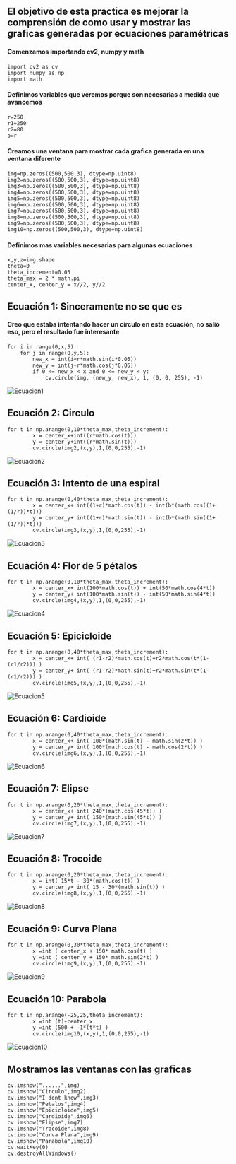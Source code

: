 ## El objetivo de esta practica es mejorar la comprensión de como usar y mostrar las graficas generadas por ecuaciones paramétricas

#### Comenzamos importando cv2, numpy y math
~~~
import cv2 as cv
import numpy as np
import math
~~~

#### Definimos variables que veremos porque son necesarias  a medida que avancemos
~~~
r=250
r1=250
r2=80
b=r
~~~

#### Creamos una ventana para mostrar cada grafica generada en una ventana diferente
~~~
img=np.zeros((500,500,3), dtype=np.uint8)
img2=np.zeros((500,500,3), dtype=np.uint8)
img3=np.zeros((500,500,3), dtype=np.uint8)
img4=np.zeros((500,500,3), dtype=np.uint8)
img5=np.zeros((500,500,3), dtype=np.uint8)
img6=np.zeros((500,500,3), dtype=np.uint8)
img7=np.zeros((500,500,3), dtype=np.uint8)
img8=np.zeros((500,500,3), dtype=np.uint8)
img9=np.zeros((500,500,3), dtype=np.uint8)
img10=np.zeros((500,500,3), dtype=np.uint8)
~~~

#### Definimos mas variables necesarias para algunas ecuaciones
~~~
x,y,z=img.shape
theta=0
theta_increment=0.05
theta_max = 2 * math.pi
center_x, center_y = x//2, y//2
~~~

## Ecuación 1: Sinceramente no se que es
#### Creo que estaba intentando hacer un circulo en esta ecuación, no salió eso, pero el resultado fue interesante
~~~
for i in range(0,x,5):
    for j in range(0,y,5):
        new_x = int(i+r*math.sin(i*0.05))
        new_y = int(j+r*math.cos(j*0.05))
        if 0 <= new_x < x and 0 <= new_y < y:
            cv.circle(img, (new_y, new_x), 1, (0, 0, 255), -1)
~~~
![Ecuacion1](Imagenes/ecuacion1.png)

## Ecuación 2: Circulo
~~~
for t in np.arange(0,10*theta_max,theta_increment):
        x = center_x+int((r*math.cos(t)))
        y = center_y+int((r*math.sin(t)))   
        cv.circle(img2,(x,y),1,(0,0,255),-1)
~~~
![Ecuacion2](Imagenes/ecuacion2.png)

## Ecuación 3: Intento de una espiral
~~~
for t in np.arange(0,40*theta_max,theta_increment):
        x = center_x+ int((1+r)*math.cos(t)) - int(b*(math.cos((1+(1/r))*t)))
        y = center_y+ int((1+r)*math.sin(t)) - int(b*(math.sin((1+(1/r))*t))) 
        cv.circle(img3,(x,y),1,(0,0,255),-1)
~~~
![Ecuacion3](Imagenes/ecuacion3.png)

## Ecuación 4: Flor de 5 pétalos	
~~~
for t in np.arange(0,10*theta_max,theta_increment):
        x = center_x+ int(100*math.cos(t)) + int(50*math.cos(4*t)) 
        y = center_y+ int(100*math.sin(t)) - int(50*math.sin(4*t)) 
        cv.circle(img4,(x,y),1,(0,0,255),-1)
~~~
![Ecuacion4](Imagenes/ecuacion4.png)

## Ecuación 5: Epicicloide
~~~
for t in np.arange(0,40*theta_max,theta_increment):
        x = center_x+ int( (r1-r2)*math.cos(t)+r2*math.cos(t*(1-(r1/r2))) ) 
        y = center_y+ int( (r1-r2)*math.sin(t)+r2*math.sin(t*(1-(r1/r2))) ) 
        cv.circle(img5,(x,y),1,(0,0,255),-1)
~~~
![Ecuacion5](Imagenes/ecuacion5.png)

## Ecuación 6: Cardioide
~~~
for t in np.arange(0,40*theta_max,theta_increment):
        x = center_x+ int( 100*(math.sin(t) - math.sin(2*t)) ) 
        y = center_y+ int( 100*(math.cos(t) - math.cos(2*t)) ) 
        cv.circle(img6,(x,y),1,(0,0,255),-1)
~~~
![Ecuacion6](Imagenes/ecuacion6.png)

## Ecuación 7: Elipse
~~~
for t in np.arange(0,20*theta_max,theta_increment):
        x = center_x+ int( 240*(math.cos(45*t)) )
        y = center_y+ int( 150*(math.sin(45*t)) )
        cv.circle(img7,(x,y),1,(0,0,255),-1)
~~~
![Ecuacion7](Imagenes/ecuacion7.png)

## Ecuación 8: Trocoide
~~~
for t in np.arange(0,20*theta_max,theta_increment):
        x = int( 15*t - 30*(math.cos(t)) )
        y = center_y+ int( 15 - 30*(math.sin(t)) )
        cv.circle(img8,(x,y),1,(0,0,255),-1)
~~~
![Ecuacion8](Imagenes/ecuacion8.png)

## Ecuación 9: Curva Plana
~~~
for t in np.arange(0,30*theta_max,theta_increment):
        x =int ( center_x + 150* math.cos(t) )
        y =int ( center_y + 150* math.sin(2*t) )
        cv.circle(img9,(x,y),1,(0,0,255),-1)
~~~
![Ecuacion9](Imagenes/ecuacion9.png)

## Ecuación 10: Parabola
~~~        
for t in np.arange(-25,25,theta_increment):
        x =int (t)+center_x
        y =int (500 + -1*(t*t) )
        cv.circle(img10,(x,y),1,(0,0,255),-1) 
~~~
![Ecuacion10](Imagenes/ecuacion10.png)
                
    
## Mostramos las ventanas con las graficas    
~~~    
cv.imshow("......",img)
cv.imshow("Circulo",img2)
cv.imshow("I dont know",img3)
cv.imshow("Petalos",img4)
cv.imshow("Epicicloide",img5)
cv.imshow("Cardioide",img6)
cv.imshow("Elipse",img7)
cv.imshow("Trocoide",img8)
cv.imshow("Curva Plana",img9)
cv.imshow("Parabola",img10)
cv.waitKey(0)
cv.destroyAllWindows()